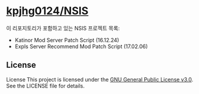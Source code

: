 [kpjhg0124/NSIS](https://github.com/kpjhg0124/NSIS)
=======================================

이 리포지토리가 포함하고 있는 NSIS 프로젝트 목록:

 - Katinor Mod Server Patch Script (16.12.24)
 - Expls Server Recommend Mod Patch Script (17.02.06)

## License
License
This project is licensed under the [GNU General Public License v3.0](./LICENSE). See the LICENSE file for details.
